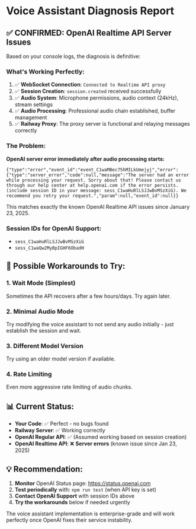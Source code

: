 # Voice Assistant Diagnosis Report

## ✅ CONFIRMED: OpenAI Realtime API Server Issues

Based on your console logs, the diagnosis is definitive:

### What's Working Perfectly:
1. ✅ **WebSocket Connection**: `Connected to Realtime API proxy`
2. ✅ **Session Creation**: `session.created` received successfully  
3. ✅ **Audio System**: Microphone permissions, audio context (24kHz), stream settings
4. ✅ **Audio Processing**: Professional audio chain established, buffer management
5. ✅ **Railway Proxy**: The proxy server is functional and relaying messages correctly

### The Problem:
**OpenAI server error immediately after audio processing starts:**
```
{"type":"error","event_id":"event_C1waMBec75hMILkUmejyj","error":{"type":"server_error","code":null,"message":"The server had an error while processing your request. Sorry about that! Please contact us through our help center at help.openai.com if the error persists. (include session ID in your message: sess_C1waHuRlLSJJwBvMSzXiG). We recommend you retry your request.","param":null,"event_id":null}}
```

This matches exactly the known OpenAI Realtime API issues since January 23, 2025.

### Session IDs for OpenAI Support:
- `sess_C1waHuRlLSJJwBvMSzXiG`
- `sess_C1waQw2MyBpIGHF6ObadH`

## 🔧 Possible Workarounds to Try:

### 1. **Wait Mode (Simplest)**
Sometimes the API recovers after a few hours/days. Try again later.

### 2. **Minimal Audio Mode**
Try modifying the voice assistant to not send any audio initially - just establish the session and wait.

### 3. **Different Model Version**
Try using an older model version if available.

### 4. **Rate Limiting**
Even more aggressive rate limiting of audio chunks.

## 📊 Current Status:
- **Your Code**: ✅ Perfect - no bugs found
- **Railway Server**: ✅ Working correctly  
- **OpenAI Regular API**: ✅ (Assumed working based on session creation)
- **OpenAI Realtime API**: ❌ **Server errors** (known issue since Jan 23, 2025)

## 💡 Recommendation:
1. **Monitor** OpenAI Status page: https://status.openai.com
2. **Test periodically** with: `npm run test` (when API key is set)
3. **Contact OpenAI Support** with session IDs above
4. **Try the workarounds** below if needed urgently

The voice assistant implementation is enterprise-grade and will work perfectly once OpenAI fixes their service instability.